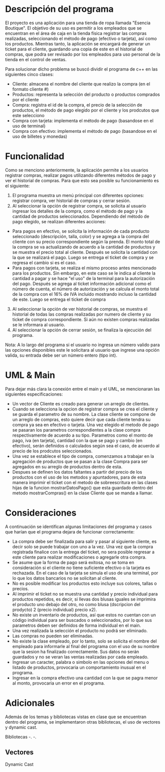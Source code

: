 # Descripción del programa
El proyecto es una aplicación para una tienda de ropa llamada "Esencia Boutique". El objetivo de su uso es permitir a los empleados que se encuentran en el área de caja en la tienda física registrar las compras realizadas, seleccionando el método de pago (efectivo o tarjeta), así como los productos. Mientras tanto, la aplicación se encargará de generar un ticket para el cliente, guardando una copia de este en el historial de compras, que podra ser revisado por los empleados para uso personal de la tienda en el control de ventas. 

Para solucionar dicho problema se buscó dividir el programa de c++ en las siguientes cinco clases:
- Cliente: almacena el nombre del cliente que realizo la compra (en el formato cliente #)
- Productos: representa la selección del producto o productos comprados por el cliente 
- Compra: registra el id de la compra, el precio de la selección de productos, el método de pago elegido por el cliente y los prodcutos que este selecciono
- Compra con tarjeta: implementa el método de pago (basandose en el uso de terminal)
- Compra con efectivo: implementa el método de pago (basandose en el uso de billetes y monedas)

# Funcionalidad
Como se menciono anteriormente, la aplicación permite a los usuarios registrar compras, realizar pagos utilizando diferentes métodos de pago y ver el historial de compras. Para que esto sea posible su funcionamiento es el siguiente:

1. El programa muestra un menú principal con diferentes opciones: registrar compra, ver historial de compras y cerrar sesión.
2. Al seleccionar la opción de registrar compra, se solicita al usuario ingresar los detalles de la compra, como el método de pago y la cantidad de productos seleccionados. Dependiendo del método de pago elegido, se realizan diferentes acciones:
- Para pagos en efectivo, se solicita la información de cada producto seleccionado (descripción, talla, color) y se agrega a la compra del cliente con su precio correspondiente según la prenda. El monto total de la compra se va actualizando de acuerdo a la cantidad de productos y se muestra el precio total al cliente. Después se solicita la cantidad con la que se realizará el pago. Luego se entrega el ticket de compra y se regresa el cambio si es el caso.
- Para pagos con tarjeta, se realiza el mismo proceso antes mencionado para los productos. Sin embargo, en este caso se le indica al cliente la cantidad a pagar y se hace "el uso" de la terminal para la autorización del pago. Después se agrega al ticket información adicional como el número de cuenta, el número de autorización y se calcula el monto total de la compra con el 16% de IVA incluido mostrando incluso la cantidad de este. Luego se entrega el ticket de compra
3. Al seleccionar la opción de ver historial de compras, se muestra el historial de todas las compras realizadas por numero de cliente y su ticket de compra correspondiente. Si aún no existen compras realizadas se le informara al usuario. 
4. Al seleccionar la opción de cerrar sesión, se finaliza la ejecución del programa.

Nota: A lo largo del programa si el usuario no ingresa un número valido para las opciones disponibles este le solicitara al usuario que ingrese una opción valida, su entrada debe ser un número entero (tipo int). 

# UML & Main
Para dejar más clara la conexión entre el main y el UML, se mencionaran las siguientes especificaciones: 
- Un vector de Cliente es creado para generar un arreglo de clientes. 
- Cuando se selecciona la opcion de registrar compra se crea el cliente y se guarda el parametro de su nombre. La clase cliente se compone de un arreglo de compras, esto quiere decir que cada cliente tendra su compra ya sea en efectivo o tarjeta. Una vez elegido el metodo de pago se pasaran los parametros correspondientes a la clase compra respectivamente de acuerdo a su tipo. Parametros como el monto de pago, iva (en tarjeta), cantidad con la que se pago y cambio (en efectivo), serán definidos o calculados según sea el caso, de acuerdo al precio de los prodcutos seleccionados. 
- Una vez se establece el tipo de compra, comenzamos a trabajar en la agregación de productos que se pasan a la clase Compra para ser agregados en su arreglo de productos dentro de esta.
- Despues se definen los datos faltantes a partir del precio de los productos con el uso de los metodos y apuntadores, para de esta manera imprimir el ticket con el metodo de sobreescritura en las clases hijas de la funcion mostrarDatosPago() que esta guardado dentro del metodo mostrarCompras() en la clase Cliente que se manda a llamar. 

# Consideraciones
A continuación se identifican algunas limitaciones del programa y casos que harían que el programa dejara de funcionar correctamente: 
- La compra debe ser finalizada para salir y pasar al siguiente cliente, es decir solo se puede trabajar con uno a la vez. Una vez que la compra registrada finalice con la entrega del ticket, no sera posible regresar a este cliente para realizar modificaciones o agregarle otra compra. 
- Se asume que la forma de pago será exitosa, no se toma en consideración si el cliente no tiene suficiente efectivo o la tarjeta es rechazada. En el caso de la tarjeta se simula el uso de una terminal, por lo que los datos bancarios no se solicitan al cliente. 
- No es posible modificar los productos esto incluye sus colores, tallas o precios. 
- Al imprimir el ticket no se muestra una cantidad y precio individual para productos repetidos, es decir, si llevas dos blusas iguales se imprimira el producto uno debajo del otro, no como blusa (dscripcion del prodycto) 2 (precio individual) precio x2). 
- No existe un inventario de productos, así que estos no cuentan con un código individual para ser buscados o seleccionados, por lo que sus parametros deben ser definidos de forma individual en el main. 
- Una vez realizada la selección el producto no podrá ser eliminado.  
- Las compras no pueden ser eliminadas. 
- No existe la clase empleado, por lo tanto, solo se solicita el nombre del empleado para informarle al final del programa con el uso de su nombre que la sesion ha finalizado correctamente. Sus datos no serán guardados y no se veran las ventas realizadas por cada empleado.
- Ingresar un caracter, palabra o simbolo en las opciones del menu o listado de productos, provocaria un comportamiento inusual en el programa.
- Ingresar en la compra efectivo una cantidad con la que se pagra menor al monto, provocaria un error en el programa. 

# Adicionales 
Además de los temas y bibliotecas vistas en clase que se encuentran dentro del programa, se implementaron otras bibliotecas, el uso de vectores y dynamic cast. 

Bibliotecas
-.
-.

Vectores
-

Dynamic Cast 
